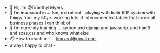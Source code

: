 - 👋 Hi, I’m @TimothyLMyers
- 👀 I’m interested in ... fun, old retired - playing with build ERP system with things from my 50yrs working lots of interconnected tables that cover all business phases I can think of
- 🌱 I’m currently learning ... python and django and javascript and html5 and scss,css and who knows what else
- 📫 How to reach me ... timcarol@gmail.com
- always happy to chat -

<!---
Timothy L Myers - trying to learn django I am old retired and just having fun.
--->
